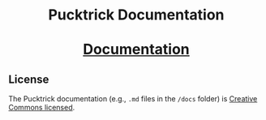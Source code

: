 <div align="center">
  <h1 align="center">
    Pucktrick Documentation
    <br />
    <br />
    <a href="https://andreamaurino.github.io/pucktrick-ui-docs/">Documentation</a>
  </h1>
</div>

## License

The Pucktrick documentation (e.g., `.md` files in the `/docs` folder) is [Creative Commons licensed](./LICENSE).
